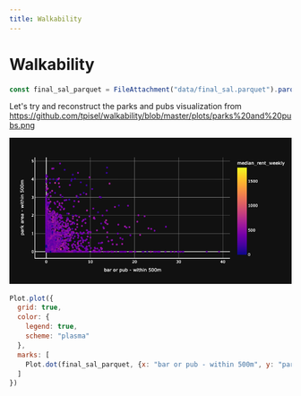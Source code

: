```yaml
---
title: Walkability
---
```


# Walkability

```js
const final_sal_parquet = FileAttachment("data/final_sal.parquet").parquet();
```

Let's try and reconstruct the parks and pubs visualization from
https://github.com/tpisel/walkability/blob/master/plots/parks%20and%20pubs.png

<img src="https://github.com/tpisel/walkability/blob/master/plots/parks%20and%20pubs.png?raw=true" />

```js
Plot.plot({
  grid: true,
  color: {
    legend: true,
    scheme: "plasma"
  },
  marks: [
    Plot.dot(final_sal_parquet, {x: "bar or pub - within 500m", y: "park area - within 500m", fill: "median_rent_weekly", tip: { channels: { name: "geography_name" }} })
  ]
})
```
